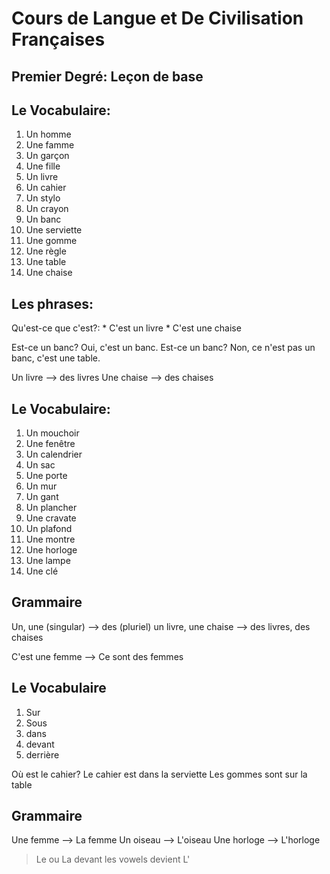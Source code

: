 # Cours de Langue et De Civilisation Françaises

## Premier Degré: Leçon de base

## Le Vocabulaire:

1. Un homme
2. Une famme
3. Un garçon
4. Une fille
5. Un livre
6. Un cahier
7. Un stylo
8. Un crayon
9. Un banc
10. Une serviette
11. Une gomme
12. Une règle
13. Une table
14. Une chaise

## Les phrases:
Qu'est-ce que c'est?:
    * C'est un livre
    * C'est une chaise

Est-ce un banc? Oui, c'est un banc.
Est-ce un banc? Non, ce n'est pas un banc, c'est une table.

Un livre --> des livres
Une chaise --> des chaises

## Le Vocabulaire:

1. Un mouchoir
2. Une fenêtre
3. Un calendrier
4. Un sac
5. Une porte
6. Un mur
7. Un gant
8. Un plancher
9. Une cravate
10. Un plafond
11. Une montre
12. Une horloge
13. Une lampe
14. Une clé

## Grammaire

Un, une (singular) --> des (pluriel)
un livre, une chaise --> des livres, des chaises

C'est une femme --> Ce sont des femmes

## Le Vocabulaire
1. Sur
2. Sous
3. dans
4. devant
5. derrière

Où est le cahier? Le cahier est dans la serviette
Les gommes sont sur la table

## Grammaire

Une femme --> La femme
Un oiseau --> L'oiseau
Une horloge --> L'horloge

> Le ou La devant les vowels devient L'

